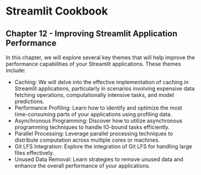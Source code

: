 # Streamlit Cookbook
## Chapter 12 - Improving Streamlit Application Performance

In this chapter, we will explore several key themes that will help improve the performance capabilities of your Streamlit applications. These themes include:

- Caching: We will delve into the effective implementation of caching in Streamlit applications, particularly in scenarios involving expensive data fetching operations, computationally intensive tasks, and model predictions.
- Performance Profiling: Learn how to identify and optimize the most time-consuming parts of your applications using profiling data.
- Asynchronous Programming: Discover how to utilize asynchronous programming techniques to handle IO-bound tasks efficiently.
- Parallel Processing: Leverage parallel processing techniques to distribute computation across multiple cores or machines.
- Git LFS Integration: Explore the integration of Git LFS for handling large files effectively.
- Unused Data Removal: Learn strategies to remove unused data and enhance the overall performance of your applications.
